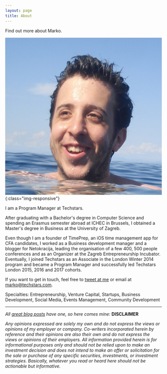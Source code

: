 ```yaml
---
layout: page
title: About
---
```

Find out more about Marko.

![Marko](../assets/img/markosrsan.jpg){:class="img-responsive"}


I am a Program Manager at Techstars.

After graduating with a Bachelor's degree in Computer Science and spending an Erasmus semester abroad at ICHEC in Brussels, I obtained a Master's degree in Business at the University of Zagreb.

Even though I am a founder of TimePrep, an iOS time management app for CFA candidates, I worked as a Business development manager and a blogger for Netokracija, leading the organisation of a few 400, 500 people conferences and as an Organizer at the Zagreb Entrepreneurship Incubator. Eventually, I joined Techstars as an Associate in the London Winter 2014 program and became a Program Manager and successfully led Techstars London 2015, 2016 and 2017 cohorts.

If you want to get in touch, feel free to [tweet at me](https://twitter.com/intent/tweet?text=%40msrsan) or email at marko@techstars.com.

Specialties: Entrepreneurship, Venture Capital, Startups, Business Development, Social Media, Events Management, Community Development



- - -
*All [great blog posts] have one, so here comes mine:* **DISCLAIMER**

*Any opinions expressed are solely my own and do not express the views or opinions of my employer or company. Co-writers incorporated herein by reference and their opinions are also their own and do not express the views or opinions of their employers. All information provided herein is for informational purposes only and should not be relied upon to make an investment decision and does not intend to make an offer or solicitation for the sale or purchase of any specific securities, investments, or investment strategies. Basically, whatever you read or heard here should not be actionable but informative.*

[great blog posts]: https://feld.com/legal